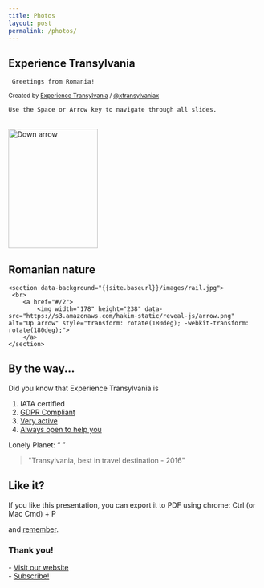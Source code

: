 ```yaml
---
title: Photos
layout: post
permalink: /photos/
---
```


 <section data-background="{{site.baseurl}}/images/ro.jpg">
        <h1>Experience Transylvania</h1>
        <pre><code class="hljs"> Greetings from Romania!</code></pre>
     <p>
        <small>Created by <a href="http://transylvania.se/">Experience Transylvania</a> / <a href="http://instagram.com/xtransylvaniax">@xtransylvaniax</a></small>
    </p>
    </section>

<!-- Example of nested vertical slides -->
<section>
     <section data-background="{{site.baseurl}}/images/ro.jpg">
        <pre><code class="hljs">Use the Space or Arrow key to navigate through all slides.</code></pre>
         <br>
        <a href="#" class="navigate-down">
            <img width="178" height="238" data-src="https://s3.amazonaws.com/hakim-static/reveal-js/arrow.png" alt="Down arrow">
        </a>
    </section>
    <section data-background="{{site.baseurl}}/images/bucharest.jpg">
     </section>
     <section data-background="{{site.baseurl}}/images/dracula.jpg">
     </section>
  <section data-background="{{site.baseurl}}/images/sfinx.jpg">
    <h2>Romanian nature</h2>
     </section>
     <section data-background="{{site.baseurl}}/images/zen.jpeg">
    </section>
    <section data-background="{{site.baseurl}}/images/ateneul.jpg">
     </section>
     <section data-background="{{site.baseurl}}/images/bran.jpg">
     </section>
     <section data-background="{{site.baseurl}}/images/dunarea.jpg">
     </section>
     <section data-background="{{site.baseurl}}/images/bucegicouple.jpg">
     </section>
      <section data-background="{{site.baseurl}}/images/girl.jpg">
     </section>
    <section data-background="{{site.baseurl}}/images/rail.jpg">
    </section>
 
   <section data-background="{{site.baseurl}}/images/angela.jpg">
     </section>
     <section data-background="{{site.baseurl}}/images/autumn.jpg">
    </section>
    <section data-background="{{site.baseurl}}/images/carpathian-autumn.jpg">
     </section>
     <section data-background="{{site.baseurl}}/images/cheese.jpg">
     </section>
     <section data-background="{{site.baseurl}}/images/concert.jpg">
     </section>
     <section data-background="{{site.baseurl}}/images/constanta.jpg">
     </section>
      <section data-background="{{site.baseurl}}/images/couple.jpg">
     </section>
    <section data-background="{{site.baseurl}}/images/danubedelta.jpg">
    </section>
    <section data-background="{{site.baseurl}}/images/draculaslot.jpg">
     </section>
     <section data-background="{{site.baseurl}}/images/eyes.jpg">
    </section>
    <section data-background="{{site.baseurl}}/images/fairytale.jpg">
     </section>
     <section data-background="{{site.baseurl}}/images/godjul.jpg">
     </section>
     <section data-background="{{site.baseurl}}/images/group.jpg">
     </section>
     <section data-background="{{site.baseurl}}/images/gummor.jpg">
     </section>
      <section data-background="{{site.baseurl}}/images/hny.jpg">
     </section>
    <section data-background="{{site.baseurl}}/images/horses.jpg">
    </section>
     <section data-background="{{site.baseurl}}/images/hotel.jpg">
    </section>
    <section data-background="{{site.baseurl}}/images/midsummer.jpg">
     </section>
     <section data-background="{{site.baseurl}}/images/opera.jpg">
     </section>
     <section data-background="{{site.baseurl}}/images/pelescastle.jpg">
     </section>
     <section data-background="{{site.baseurl}}/images/romanians-saxons.jpg">
     </section>
      <section data-background="{{site.baseurl}}/images/sea.jpg">
     </section>
    <section data-background="{{site.baseurl}}/images/sfinx2.jpg">
    </section>
        <section data-background="{{site.baseurl}}/images/smile.jpg">
    </section>
          <section data-background="{{site.baseurl}}/images/traditioner.png">
     </section>
    <section data-background="{{site.baseurl}}/images/tree.png">
    </section>
        <section data-background="{{site.baseurl}}/images/trip.jpg">
    </section>
        <section data-background="{{site.baseurl}}/images/we.jpg">
    </section>
        <section data-background="{{site.baseurl}}/images/welcome.jpg">
    </section>

    <section data-background="{{site.baseurl}}/images/rail.jpg">
     <br>
        <a href="#/2">
            <img width="178" height="238" data-src="https://s3.amazonaws.com/hakim-static/reveal-js/arrow.png" alt="Up arrow" style="transform: rotate(180deg); -webkit-transform: rotate(180deg);">
        </a>
    </section>

</section>

<section>
    <h2>By the way...</h2>
 <p>Did you know that Experience Transylvania is</p>
    <ol>
        <li>IATA certified</li>
     <li><a href="http://transylvania.se/om-oss/gdpr/">GDPR Compliant</a></li>
        <li><a href="http://transylvania.se/events/">Very active</a></li>
     <li><a href="http://transylvania.se/kontakta-oss/">Always open to help you</a></li>
    </ol>
</section>
<section>
    <p>
        Lonely Planet: <q cite="#">
        </q>
    </p>
    <blockquote cite="https://www.instagram.com/xtransylvaniax/">
        "Transylvania, best in travel destination - 2016"
    </blockquote>
</section>

<section>
     <h2>Like it?</h2>
    <p>If you like this presentation, you can export it to PDF using chrome: Ctrl (or Mac Cmd) + P</p>
    <p>
     and
        <a href="#/3">remember</a>.
    </p>
</section>

<section>

<section style="text-align: left;">
    <h1>Thank you!</h1>
    <p>
        - <a href="http://transylvania.se">Visit our website</a> <br>
        - <a href="https://instagram.com/xtransylvaniax">Subscribe!</a>
    </p>
</section>

